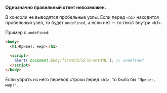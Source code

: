 **Однозначно правильный ответ невозможен.**

В консоли не выводятся пробельные узлы. Если перед `<h1>` находится пробельный узел, то будет `undefined`, а если нет -- то текст внутри `<h1>`.

Пример с `undefined`:

```html run
<body>
  <h1>Привет, мир!</h1>

  <script>
    alert( document.body.firstChild.innerHTML ); // undefined
  </script>
</body>
```

Если убрать из него перевод строки перед `<h1>`, то было бы `"Привет, мир!"`.
